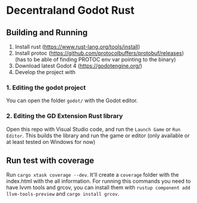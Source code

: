 # Decentraland Godot Rust

## Building and Running

1. Install rust (https://www.rust-lang.org/tools/install)
2. Install protoc (https://github.com/protocolbuffers/protobuf/releases) (has to be able of finding PROTOC env var pointing to the binary)
3. Download latest Godot 4 (https://godotengine.org/)
4. Develop the project with

### 1. Editing the godot project

You can open the folder `godot/` with the Godot editor.

### 2. Editing the GD Extension Rust library

Open this repo with Visual Studio code, and run the `Launch Game` or `Run Editor`. This builds the library and run the game or editor (only available or at least tested on Windows for now)

## Run test with coverage
Run `cargo xtask coverage --dev`. It'll create a `coverage` folder with the index.html with the all information. For running this commands you need to have lvvm tools and grcov, you can install them with `rustup component add llvm-tools-preview` and `cargo install grcov`.
